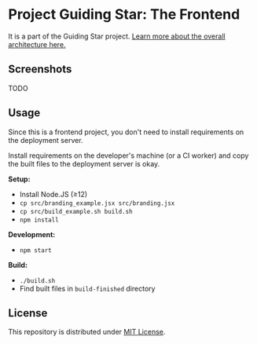 # Project Guiding Star: The Frontend

It is a part of the Guiding Star project.
[Learn more about the overall architecture here.](https://github.com/pku-GeekGame/guiding-star)

## Screenshots

TODO

## Usage

Since this is a frontend project, you don't need to install requirements on the deployment server.

Install requirements on the developer's machine (or a CI worker) and copy the built files to the deployment server is okay.

**Setup:**

- Install Node.JS (≥12)
- `cp src/branding_example.jsx src/branding.jsx`
- `cp src/build_example.sh build.sh`
- `npm install`

**Development:**

- `npm start`

**Build:**

- `./build.sh`
- Find built files in `build-finished` directory

## License

This repository is distributed under [MIT License](LICENSE.md).